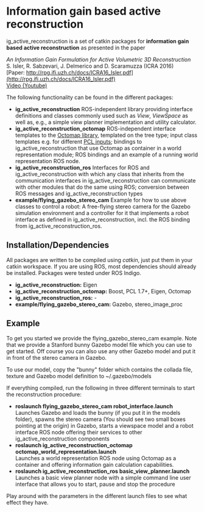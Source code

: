 # Information gain based active reconstruction

ig_active_reconstruction is a set of catkin packages for **information gain based active reconstruction** as presented in the paper

*An Information Gain Formulation for Active Volumetric 3D Reconstruction*  
S. Isler, R. Sabzevari, J. Delmerico and D. Scaramuzza (ICRA 2016)  
[Paper: http://rpg.ifi.uzh.ch/docs/ICRA16_Isler.pdf](http://rpg.ifi.uzh.ch/docs/ICRA16_Isler.pdf)  
[Video (Youtube)](https://www.youtube.com/watch?v=ZcJcsoGGqbA&feature=youtu.be) 

The following functionality can be found in the different packages:
* **ig_active_reconstruction** ROS-independent library providing interface definitions and classes commonly used such as *View*, *ViewSpace* as well as, e.g., a simple view planner implementation and utility calculator.
* **ig_active_reconstruction_octomap** ROS-independent interface templates to the [Octomap library](https://octomap.github.io/), templated on the tree type; input class templates e.g. for different [PCL inputs](http://pointclouds.org/); bindings to ig_active_reconstruction that use Octomap as container in a world representation module; ROS bindings and an example of a running world representation ROS node. 
* **ig_active_reconstruction_ros** Interfaces for ROS and ig_active_reconstruction with which any class that inherits from the communication interfaces in ig_active_reconstruction can communicate with other modules that do the same using ROS; conversion between ROS messages and ig_active_reconstruction types
* **example/flying_gazebo_stereo_cam** Example for how to use above classes to control a robot: A free-flying stereo camera for the Gazebo simulation environment and a controller for it that implements a robot interface as defined in ig_active_reconstruction, incl. the ROS binding from ig_active_reconstruction_ros.

## Installation/Dependencies
All packages are written to be compiled using *catkin*, just put them in your catkin workspace. If you are using ROS, most dependencies should already be installed. Packages were tested under ROS Indigo.

* **ig_active_reconstruction:** Eigen
* **ig_active_reconstruction_octomap:** Boost, PCL 1.7+, Eigen, Octomap
* **ig_active_reconstruction_ros:** -
*  **example/flying_gazebo_stereo_cam:** Gazebo, stereo_image_proc

## Example
To get you started we provide the flying_gazebo_stereo_cam example. Note that we provide a Stanford bunny Gazebo model file which you can use to get started. Off course you can also use any other Gazebo model and put it in front of the stereo camera in Gazebo.

To use our model, copy the "bunny" folder which contains the collada file, texture and Gazebo model definition to ~/.gazebo/models

If everything compiled, run the following in three different terminals to start the reconstruction procedure:
* **roslaunch flying_gazebo_stereo_cam robot_interface.launch**  
Launches Gazebo and loads the bunny (if you put it in the models folder), spawns the stereo camera (You should see two small boxes pointing at the origin) in Gazebo, starts a viewspace model and a robot interface ROS node offering their services to other ig_active_reconstruction components
* **roslaunch ig_active_reconstruction_octomap octomap_world_representation.launch**  
Launches a world representation ROS node using Octomap as a container and offering information gain calculation capabilities.
* **roslaunch ig_active_reconstruction_ros  	basic_view_planner.launch**  
Launches a basic view planner node with a simple command line user interface that allows you to start, pause and stop the procedure

Play around with the parameters in the different launch files to see what effect they have.
